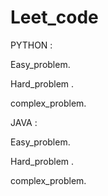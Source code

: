 # Leet_code
PYTHON :



  Easy_problem.
  
  Hard_problem .
  
  complex_problem.

JAVA :

 Easy_problem.
  
  Hard_problem .
  
  complex_problem.
